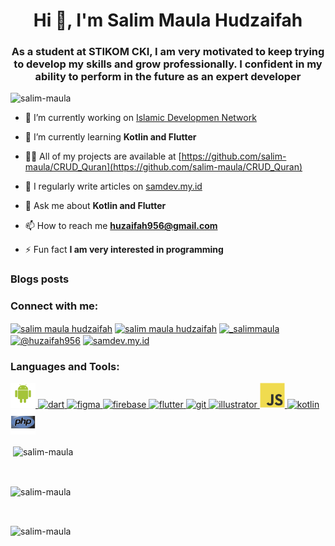 <h1 align="center">Hi 👋, I'm Salim Maula Hudzaifah</h1>
<h3 align="center">As a student at STIKOM CKI, I am very motivated to keep trying to develop my skills and grow professionally. I confident in my ability to perform in the future as an expert developer</h3>

<p align="left"> <img src="https://komarev.com/ghpvc/?username=salim-maula&label=Profile%20views&color=0e75b6&style=flat" alt="salim-maula" /> </p>

- 🔭 I’m currently working on [Islamic Developmen Network](https://idn.sch.id/)

- 🌱 I’m currently learning **Kotlin and Flutter**

- 👨‍💻 All of my projects are available at [https://github.com/salim-maula/CRUD_Quran](https://github.com/salim-maula/CRUD_Quran)

- 📝 I regularly write articles on [samdev.my.id](samdev.my.id)

- 💬 Ask me about **Kotlin and Flutter**

- 📫 How to reach me **huzaifah956@gmail.com**

- ⚡ Fun fact **I am very interested in programming**

### Blogs posts
<!-- BLOG-POST-LIST:START -->
<!-- BLOG-POST-LIST:END -->

<h3 align="left">Connect with me:</h3>
<p align="left">
<a href="https://linkedin.com/in/salim maula hudzaifah" target="blank"><img align="center" src="https://raw.githubusercontent.com/rahuldkjain/github-profile-readme-generator/master/src/images/icons/Social/linked-in-alt.svg" alt="salim maula hudzaifah" height="30" width="40" /></a>
<a href="https://fb.com/salim maula hudzaifah" target="blank"><img align="center" src="https://raw.githubusercontent.com/rahuldkjain/github-profile-readme-generator/master/src/images/icons/Social/facebook.svg" alt="salim maula hudzaifah" height="30" width="40" /></a>
<a href="https://instagram.com/_salimmaula" target="blank"><img align="center" src="https://raw.githubusercontent.com/rahuldkjain/github-profile-readme-generator/master/src/images/icons/Social/instagram.svg" alt="_salimmaula" height="30" width="40" /></a>
<a href="https://medium.com/@huzaifah956" target="blank"><img align="center" src="https://raw.githubusercontent.com/rahuldkjain/github-profile-readme-generator/master/src/images/icons/Social/medium.svg" alt="@huzaifah956" height="30" width="40" /></a>
<a href="/samdev.my.id" target="blank"><img align="center" src="https://raw.githubusercontent.com/rahuldkjain/github-profile-readme-generator/master/src/images/icons/Social/rss.svg" alt="samdev.my.id" height="30" width="40" /></a>
</p>

<h3 align="left">Languages and Tools:</h3>
<p align="left"> <a href="https://developer.android.com" target="_blank"> <img src="https://raw.githubusercontent.com/devicons/devicon/master/icons/android/android-original-wordmark.svg" alt="android" width="40" height="40"/> </a> <a href="https://dart.dev" target="_blank"> <img src="https://www.vectorlogo.zone/logos/dartlang/dartlang-icon.svg" alt="dart" width="40" height="40"/> </a> <a href="https://www.figma.com/" target="_blank"> <img src="https://www.vectorlogo.zone/logos/figma/figma-icon.svg" alt="figma" width="40" height="40"/> </a> <a href="https://firebase.google.com/" target="_blank"> <img src="https://www.vectorlogo.zone/logos/firebase/firebase-icon.svg" alt="firebase" width="40" height="40"/> </a> <a href="https://flutter.dev" target="_blank"> <img src="https://www.vectorlogo.zone/logos/flutterio/flutterio-icon.svg" alt="flutter" width="40" height="40"/> </a> <a href="https://git-scm.com/" target="_blank"> <img src="https://www.vectorlogo.zone/logos/git-scm/git-scm-icon.svg" alt="git" width="40" height="40"/> </a> <a href="https://www.adobe.com/in/products/illustrator.html" target="_blank"> <img src="https://www.vectorlogo.zone/logos/adobe_illustrator/adobe_illustrator-icon.svg" alt="illustrator" width="40" height="40"/> </a> <a href="https://developer.mozilla.org/en-US/docs/Web/JavaScript" target="_blank"> <img src="https://raw.githubusercontent.com/devicons/devicon/master/icons/javascript/javascript-original.svg" alt="javascript" width="40" height="40"/> </a> <a href="https://kotlinlang.org" target="_blank"> <img src="https://www.vectorlogo.zone/logos/kotlinlang/kotlinlang-icon.svg" alt="kotlin" width="40" height="40"/> </a> <a href="https://www.php.net" target="_blank"> <img src="https://raw.githubusercontent.com/devicons/devicon/master/icons/php/php-original.svg" alt="php" width="40" height="40"/> </a> </p>

<p>&nbsp;<img align="center" src="https://github-readme-stats.vercel.app/api?username=salim-maula&show_icons=true&locale=en" alt="salim-maula" /></p>
<br/>
<p><img align="center" src="https://github-readme-streak-stats.herokuapp.com/?user=salim-maula&" alt="salim-maula" /></p>
<br/>
<p><img align="center" src="https://github-readme-stats.vercel.app/api/top-langs?username=salim-maula&show_icons=true&locale=en&layout=compact" alt="salim-maula" /></p>



